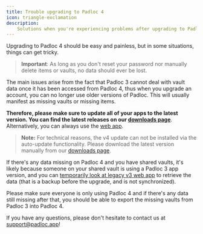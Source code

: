 ```yaml
---
title: Trouble upgrading to Padloc 4
icon: triangle-exclamation
description:
    Solutions when you're experiencing problems after upgrading to Padloc 4
---
```


Upgrading to Padloc 4 should be easy and painless, but in some situations,
things can get tricky.

> **<i class="exclamation-circle"></i> Important**: As long as you don't reset
> your password nor manually delete items or vaults, no data should ever be
> lost.

The main issues arise from the fact that Padloc 3 cannot deal with vault data
once it has been accessed from Padloc 4, thus when you upgrade an account, you
can no longer use older versions of Padloc. This will usually manifest as
missing vaults or missing items.

**Therefore, please make sure to update all of your apps to the latest version.
You can find the latest releases on our [downloads page](../downloads/)**.
Alternatively, you can always use the [web app](https://web.padloc.app).

> **Note:** For technical reasons, the v4 update can not be installed via the
> auto-update functionality. Please download the latest version manually from
> our [downloads page](../downloads/).

If there's any data missing on Padloc 4 and you have shared vaults, it's likely
because someone on your shared vault is using a Padloc 3 app version, and you
can [temporarily look at legacy v3 web app](https://v3.padloc.app) to retrieve
the data (that is a backup before the upgrade, and is not synchronized).

Please make sure everyone is only using Padloc 4 and if there's any data still
missing after that, you should be able to export the missing vaults from Padloc
3 into Padloc 4.

If you have any questions, please don't hesitate to contact us at
[support@padloc.app](mailto:support@padloc.app)!
